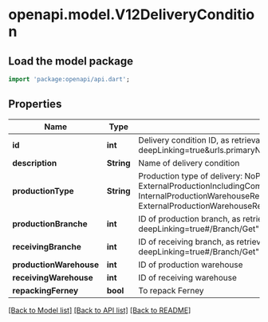 # openapi.model.V12DeliveryCondition

## Load the model package
```dart
import 'package:openapi/api.dart';
```

## Properties
Name | Type | Description | Notes
------------ | ------------- | ------------- | -------------
**id** | **int** | Delivery condition ID, as retrievable from <a href=\"?deepLinking=true&urls.primaryName=v1.2#/Delivery/DeliveryCondition\">/api/Delivery</a> | [optional] 
**description** | **String** | Name of delivery condition | [optional] 
**productionType** | **String** | Production type of delivery: NoProduction = 0, ExternalProductionIncludingComponents = 4, InternalProduction = 6, InternalProductionWarehouseReceipt = 7, ExternalProduction = 8, ExternalProductionWarehouseReceipt = 9 | [optional] 
**productionBranche** | **int** | ID of production branch, as retrievable from <a href=\"?deepLinking=true#/Branch/Get\">/api/Branch</a> | [optional] 
**receivingBranche** | **int** | ID of receiving branch, as retrievable from <a href=\"?deepLinking=true#/Branch/Get\">/api/Branch</a> | [optional] 
**productionWarehouse** | **int** | ID of production warehouse | [optional] 
**receivingWarehouse** | **int** | ID of receiving warehouse | [optional] 
**repackingFerney** | **bool** | To repack Ferney | [optional] 

[[Back to Model list]](../README.md#documentation-for-models) [[Back to API list]](../README.md#documentation-for-api-endpoints) [[Back to README]](../README.md)


